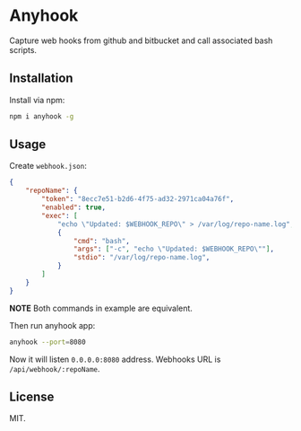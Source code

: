 # Anyhook

Capture web hooks from github and bitbucket and call associated bash scripts.

## Installation

Install via npm:
```bash
npm i anyhook -g
```

## Usage

Create `webhook.json`:
```json
{
    "repoName": {
        "token": "8ecc7e51-b2d6-4f75-ad32-2971ca04a76f",
        "enabled": true,
        "exec": [
            "echo \"Updated: $WEBHOOK_REPO\" > /var/log/repo-name.log",
            {
                "cmd": "bash",
                "args": ["-c", "echo \"Updated: $WEBHOOK_REPO\""],
                "stdio": "/var/log/repo-name.log",
            }
        ]
    }
}
```

**NOTE** Both commands in example are equivalent.

Then run anyhook app:
```bash
anyhook --port=8080
```

Now it will listen `0.0.0.0:8080` address. Webhooks URL is
`/api/webhook/:repoName`.

## License

MIT.
